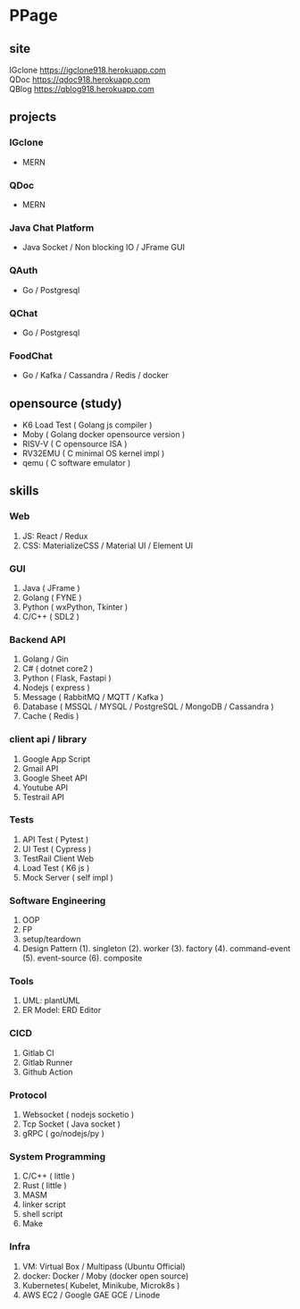 # PPage


## site
IGclone https://igclone918.herokuapp.com
<br/>
QDoc https://qdoc918.herokuapp.com
<br/>
QBlog https://qblog918.herokuapp.com


## projects
### IGclone
- MERN
### QDoc
- MERN
### Java Chat Platform
- Java Socket / Non blocking IO / JFrame GUI
### QAuth
- Go / Postgresql 
### QChat 
- Go / Postgresql 
### FoodChat
- Go / Kafka / Cassandra / Redis / docker

## opensource (study)
- K6 Load Test ( Golang js compiler )
- Moby ( Golang docker opensource version )
- RISV-V ( C opensource ISA )
- RV32EMU ( C minimal OS kernel impl )
- qemu ( C software emulator )

## skills
### Web
1. JS: React / Redux
2. CSS: MaterializeCSS / Material UI / Element UI 

### GUI
1. Java ( JFrame )
2. Golang ( FYNE )
3. Python ( wxPython, Tkinter )
4. C/C++ ( SDL2 )

### Backend API
1. Golang / Gin
3. C# ( dotnet core2 )
4. Python ( Flask, Fastapi )
5. Nodejs ( express )
6. Message ( RabbitMQ / MQTT / Kafka )
7. Database ( MSSQL / MYSQL / PostgreSQL / MongoDB / Cassandra )
8. Cache ( Redis )

### client api / library
1. Google App Script
2. Gmail API
3. Google Sheet API
4. Youtube API
5. Testrail API

### Tests
1. API Test ( Pytest )
2. UI Test ( Cypress )
3. TestRail Client Web
4. Load Test ( K6 js )
5. Mock Server ( self impl )

### Software Engineering
1. OOP
2. FP
3. setup/teardown
4. Design Pattern
  (1). singleton
  (2). worker
  (3). factory
  (4). command-event
  (5). event-source
  (6). composite

### Tools
1. UML: plantUML
2. ER Model: ERD Editor

### CICD
1. Gitlab CI
2. Gitlab Runner
3. Github Action

### Protocol
1. Websocket ( nodejs socketio )
2. Tcp Socket ( Java socket )
3. gRPC ( go/nodejs/py )

### System Programming
1. C/C++ ( little )
2. Rust ( little )
3. MASM
4. linker script
5. shell script
6. Make

### Infra
1. VM: Virtual Box / Multipass (Ubuntu Official)
2. docker: Docker / Moby (docker open source)
3. Kubernetes( Kubelet, Minikube, Microk8s )
4. AWS EC2 / Google GAE GCE / Linode
